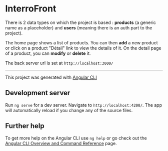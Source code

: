 # InterroFront

There is 2 data types on which the project is based : **products** (a generic name as a placeholder) and **users** (meaning there is an auth part to the project).

The home page shows a list of products. You can then **add** a new product or click on a product "Détail" link to view the details of it.
On the detail page of a product, you can **modify** or **delete** it.

The back server url is set at `http://localhost:3000/`

__________________

This project was generated with [Angular CLI](https://github.com/angular/angular-cli)

## Development server

Run `ng serve` for a dev server. Navigate to `http://localhost:4200/`. The app will automatically reload if you change any of the source files.

## Further help

To get more help on the Angular CLI use `ng help` or go check out the [Angular CLI Overview and Command Reference](https://angular.io/cli) page.
